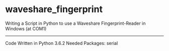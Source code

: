 # waveshare_fingerprint
Writing a Script in Python to use a Waveshare Fingerprint-Reader in Windows (at COM1)

--------------------------------------------------------------------------------------------------------------
Code Written in Python 3.6.2
Needed Packages:
serial
